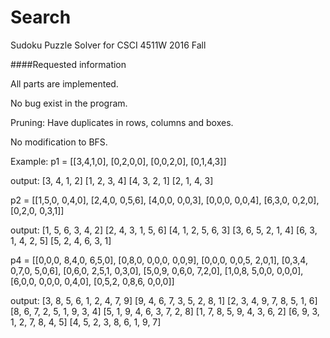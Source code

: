 # Search
Sudoku Puzzle Solver for CSCI 4511W 2016 Fall

####Requested information

  All parts are implemented.
  
  No bug exist in the program.
  
  Pruning: Have duplicates in rows, columns and boxes.
  
  No modification to BFS.
  
  Example: 
  p1 = [[3,4,1,0],
        [0,2,0,0],
        [0,0,2,0],
        [0,1,4,3]]
        
  output:
    [3, 4, 1, 2]
    [1, 2, 3, 4]
    [4, 3, 2, 1]
    [2, 1, 4, 3]

  p2 = [[1,5,0, 0,4,0],
        [2,4,0, 0,5,6],
        [4,0,0, 0,0,3],
        [0,0,0, 0,0,4],
        [6,3,0, 0,2,0],
        [0,2,0, 0,3,1]]
        
  output:
    [1, 5, 6, 3, 4, 2]
    [2, 4, 3, 1, 5, 6]
    [4, 1, 2, 5, 6, 3]
    [3, 6, 5, 2, 1, 4]
    [6, 3, 1, 4, 2, 5]
    [5, 2, 4, 6, 3, 1]
  
  p4 = [[0,0,0, 8,4,0, 6,5,0],
        [0,8,0, 0,0,0, 0,0,9],
        [0,0,0, 0,0,5, 2,0,1],
        [0,3,4, 0,7,0, 5,0,6],
        [0,6,0, 2,5,1, 0,3,0],
        [5,0,9, 0,6,0, 7,2,0],
        [1,0,8, 5,0,0, 0,0,0],
        [6,0,0, 0,0,0, 0,4,0],
        [0,5,2, 0,8,6, 0,0,0]]
        
  output:
    [3, 8, 5, 6, 1, 2, 4, 7, 9]
    [9, 4, 6, 7, 3, 5, 2, 8, 1]
    [2, 3, 4, 9, 7, 8, 5, 1, 6]
    [8, 6, 7, 2, 5, 1, 9, 3, 4]
    [5, 1, 9, 4, 6, 3, 7, 2, 8]
    [1, 7, 8, 5, 9, 4, 3, 6, 2]
    [6, 9, 3, 1, 2, 7, 8, 4, 5]
    [4, 5, 2, 3, 8, 6, 1, 9, 7]
